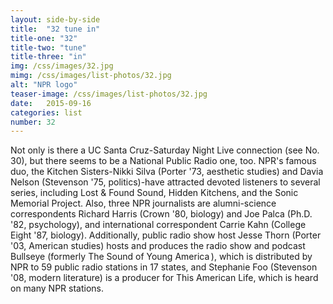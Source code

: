 ```yaml
---
layout: side-by-side
title:  "32 tune in"
title-one: "32"
title-two: "tune"
title-three: "in"
img: /css/images/32.jpg
mimg: /css/images/list-photos/32.jpg
alt: "NPR logo"
teaser-image: /css/images/list-photos/32.jpg
date:   2015-09-16
categories: list
number: 32
---
```

Not only is there a UC Santa Cruz-Saturday Night Live connection (see No. 30), but there seems to be a National Public Radio one, too. NPR's famous duo, the Kitchen Sisters-Nikki Silva (Porter '73, aesthetic studies) and Davia Nelson (Stevenson '75, politics)-have attracted devoted listeners to several series, including Lost & Found Sound, Hidden Kitchens, and the Sonic Memorial Project. Also, three NPR journalists are alumni-science correspondents Richard Harris (Crown '80, biology) and Joe Palca (Ph.D. '82, psychology), and international correspondent Carrie Kahn (College Eight '87, biology). Additionally, public radio show host Jesse Thorn (Porter '03, American studies) hosts and produces the radio show and podcast Bullseye (formerly The Sound of Young America ), which is distributed by NPR to 59 public radio stations in 17 states, and Stephanie Foo (Stevenson '08, modern literature) is a producer for This American Life, which is heard on many NPR stations.